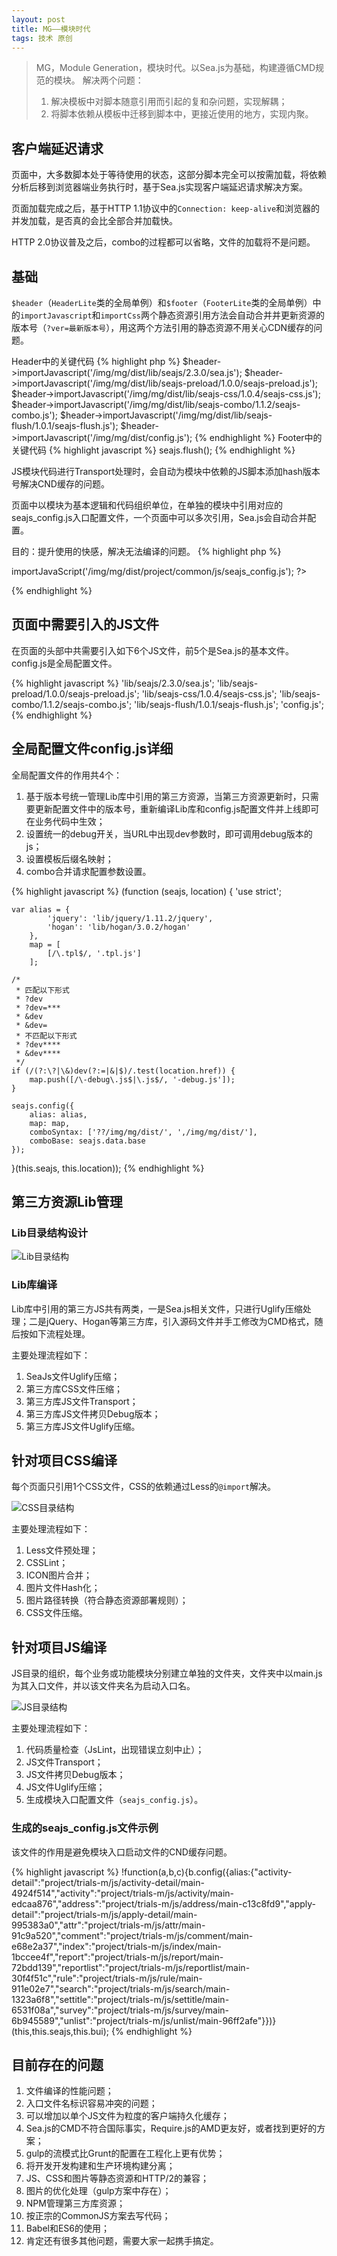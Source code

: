 ```yaml
---
layout: post
title: MG——模块时代
tags: 技术 原创
---
```


> MG，Module Generation，模块时代。以Sea.js为基础，构建遵循CMD规范的模块。
> 解决两个问题：
> 1. 解决模板中对脚本随意引用而引起的复和杂问题，实现解耦；
> 2. 将脚本依赖从模板中迁移到脚本中，更接近使用的地方，实现内聚。

## 客户端延迟请求
页面中，大多数脚本处于等待使用的状态，这部分脚本完全可以按需加载，将依赖分析后移到浏览器端业务执行时，基于Sea.js实现客户端延迟请求解决方案。

页面加载完成之后，基于HTTP 1.1协议中的`Connection: keep-alive`和浏览器的并发加载，是否真的会比全部合并加载快。

HTTP 2.0协议普及之后，combo的过程都可以省略，文件的加载将不是问题。

## 基础
`$header`（`HeaderLite`类的全局单例）和`$footer`（`FooterLite`类的全局单例）中的`importJavascript`和`importCss`两个静态资源引用方法会自动合并并更新资源的版本号（`?ver=最新版本号`），用这两个方法引用的静态资源不用关心CDN缓存的问题。

Header中的关键代码
{% highlight php %}
$header->importJavascript('/img/mg/dist/lib/seajs/2.3.0/sea.js');
$header->importJavascript('/img/mg/dist/lib/seajs-preload/1.0.0/seajs-preload.js');
$header->importJavascript('/img/mg/dist/lib/seajs-css/1.0.4/seajs-css.js');
$header->importJavascript('/img/mg/dist/lib/seajs-combo/1.1.2/seajs-combo.js');
$header->importJavascript('/img/mg/dist/lib/seajs-flush/1.0.1/seajs-flush.js');
$header->importJavascript('/img/mg/dist/config.js');
{% endhighlight %}
Footer中的关键代码
{% highlight javascript %}
seajs.flush();
{% endhighlight %}

JS模块代码进行Transport处理时，会自动为模块中依赖的JS脚本添加hash版本号解决CND缓存的问题。

页面中以模块为基本逻辑和代码组织单位，在单独的模块中引用对应的seajs_config.js入口配置文件，一个页面中可以多次引用，Sea.js会自动合并配置。

目的：提升使用的快感，解决无法编译的问题。
{% highlight php %}
<?php
    $footer->importJavaScript('/img/mg/dist/project/common/js/seajs_config.js');
?>
<script>
    seajs.use('header');
</script>
{% endhighlight %}


## 页面中需要引入的JS文件
在页面的头部中共需要引入如下6个JS文件，前5个是Sea.js的基本文件。config.js是全局配置文件。

{% highlight javascript %}
'lib/seajs/2.3.0/sea.js';
'lib/seajs-preload/1.0.0/seajs-preload.js';
'lib/seajs-css/1.0.4/seajs-css.js';
'lib/seajs-combo/1.1.2/seajs-combo.js';
'lib/seajs-flush/1.0.1/seajs-flush.js';
'config.js';
{% endhighlight %}

## 全局配置文件config.js详细
全局配置文件的作用共4个：
1. 基于版本号统一管理Lib库中引用的第三方资源，当第三方资源更新时，只需要更新配置文件中的版本号，重新编译Lib库和config.js配置文件并上线即可在业务代码中生效；
2. 设置统一的debug开关，当URL中出现dev参数时，即可调用debug版本的js；
3. 设置模板后缀名映射；
4. combo合并请求配置参数设置。

{% highlight javascript %}
(function (seajs, location) {
    'use strict';

    var alias = {
            'jquery': 'lib/jquery/1.11.2/jquery',
            'hogan': 'lib/hogan/3.0.2/hogan'
        },
        map = [
            [/\.tpl$/, '.tpl.js']
        ];

    /*
     * 匹配以下形式
     * ?dev
     * ?dev=***
     * &dev
     * &dev=
     * 不匹配以下形式
     * ?dev****
     * &dev****
     */
    if (/(?:\?|\&)dev(?:=|&|$)/.test(location.href)) {
        map.push([/\-debug\.js$|\.js$/, '-debug.js']);
    }

    seajs.config({
        alias: alias,
        map: map,
        comboSyntax: ['??/img/mg/dist/', ',/img/mg/dist/'],
        comboBase: seajs.data.base
    });

}(this.seajs, this.location));
{% endhighlight %}

## 第三方资源Lib管理

### Lib目录结构设计
![Lib目录结构](/tech/media/lib-structure.png)

### Lib库编译
Lib库中引用的第三方JS共有两类，一是Sea.js相关文件，只进行Uglify压缩处理；二是jQuery、Hogan等第三方库，引入源码文件并手工修改为CMD格式，随后按如下流程处理。

主要处理流程如下：

1. SeaJs文件Uglify压缩；
2. 第三方库CSS文件压缩；
3. 第三方库JS文件Transport；
4. 第三方库JS文件拷贝Debug版本；
5. 第三方库JS文件Uglify压缩。

## 针对项目CSS编译
每个页面只引用1个CSS文件，CSS的依赖通过Less的`@import`解决。

![CSS目录结构](/tech/media/project-css-structure.png)

主要处理流程如下：

1. Less文件预处理；
2. CSSLint；
3. ICON图片合并；
4. 图片文件Hash化；
5. 图片路径转换（符合静态资源部署规则）；
6. CSS文件压缩。

## 针对项目JS编译
JS目录的组织，每个业务或功能模块分别建立单独的文件夹，文件夹中以main.js为其入口文件，并以该文件夹名为启动入口名。

![JS目录结构](/tech/media/project-js-structure.png)

主要处理流程如下：
1. 代码质量检查（JsLint，出现错误立刻中止）；
2. JS文件Transport；
3. JS文件拷贝Debug版本；
4. JS文件Uglify压缩；
5. 生成模块入口配置文件（`seajs_config.js`）。

### 生成的seajs_config.js文件示例

该文件的作用是避免模块入口启动文件的CND缓存问题。

{% highlight javascript %}
!function(a,b,c){b.config({alias:{"activity-detail":"project/trials-m/js/activity-detail/main-4924f514","activity":"project/trials-m/js/activity/main-edcaa876","address":"project/trials-m/js/address/main-c13c8fd9","apply-detail":"project/trials-m/js/apply-detail/main-995383a0","attr":"project/trials-m/js/attr/main-91c9a520","comment":"project/trials-m/js/comment/main-e68e2a37","index":"project/trials-m/js/index/main-1bccee4f","report":"project/trials-m/js/report/main-72bdd139","reportlist":"project/trials-m/js/reportlist/main-30f4f51c","rule":"project/trials-m/js/rule/main-911e02e7","search":"project/trials-m/js/search/main-1323a6f8","settitle":"project/trials-m/js/settitle/main-6531f08a","survey":"project/trials-m/js/survey/main-6b945589","unlist":"project/trials-m/js/unlist/main-96ff2afe"}})}(this,this.seajs,this.bui);
{% endhighlight %}


## 目前存在的问题
1. 文件编译的性能问题；
2. 入口文件名标识容易冲突的问题；
3. 可以增加以单个JS文件为粒度的客户端持久化缓存；
4. Sea.js的CMD不符合国际事实，Require.js的AMD更友好，或者找到更好的方案；
5. gulp的流模式比Grunt的配置在工程化上更有优势；
6. 将开发开发构建和生产环境构建分离；
7. JS、CSS和图片等静态资源和HTTP/2的兼容；
8. 图片的优化处理（gulp方案中存在）；
9. NPM管理第三方库资源；
10. 按正宗的CommonJS方案去写代码；
11. Babel和ES6的使用；
12. 肯定还有很多其他问题，需要大家一起携手搞定。
